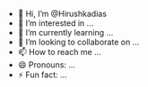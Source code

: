 - 👋 Hi, I’m @Hirushkadias
- 👀 I’m interested in ...
- 🌱 I’m currently learning ...
- 💞️ I’m looking to collaborate on ...
- 📫 How to reach me ...
- 😄 Pronouns: ...
- ⚡ Fun fact: ...

<!---
Hirushkadias/Hirushkadias is a ✨ special ✨ repository because its `README.md` (this file) appears on your GitHub profile.
You can click the Preview link to take a look at your changes.
--->
